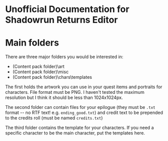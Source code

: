 # Unofficial Documentation for Shadowrun Returns Editor

# Main folders
There are three major folders you would be interested in:
- (Content pack folder)\art
- (Content pack folder)\misc
- (Content pack folder)\chars\templates

The first holds the artwork you can use in your quest items and portraits for characters. File format must be PNG. I haven't tested the maximum resolution but I think it should be less than 1024x1024px.

The second folder can contain files for your epilogue (they must be `.txt` format -- no RTF text! e.g. `ending_good.txt`) and credit text to be prepended to the credits roll (must be named `credits.txt`)

The third folder contains the template for your characters. If you need a specific character to be the main character, put the templates here.
